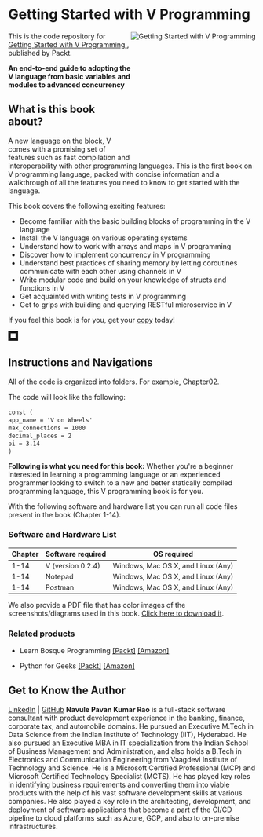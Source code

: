 # Getting Started with V Programming 

<a href="https://www.packtpub.com/product/getting-started-with-v-programming/9781839213434?utm_source=github&utm_medium=repository&utm_campaign=9781839213434"><img src="https://static.packt-cdn.com/products/9781839213434/cover/smaller" alt="Getting Started with V Programming " height="256px" align="right"></a>

This is the code repository for [Getting Started with V Programming ](https://www.packtpub.com/product/getting-started-with-v-programming/9781839213434?utm_source=github&utm_medium=repository&utm_campaign=9781839213434), published by Packt.

**An end-to-end guide to adopting the V language from basic variables and modules to advanced concurrency**

## What is this book about?
A new language on the block, V comes with a promising set of features such as fast compilation and interoperability with other programming languages. This is the first book on V programming language, packed with concise information and a walkthrough of all the features you need to know to get started with the language. 

This book covers the following exciting features:
* Become familiar with the basic building blocks of programming in the V language
* Install the V language on various operating systems
* Understand how to work with arrays and maps in V programming
* Discover how to implement concurrency in V programming
* Understand best practices of sharing memory by letting coroutines communicate with each other using channels in V
* Write modular code and build on your knowledge of structs and functions in V
* Get acquainted with writing tests in V programming
* Get to grips with building and querying RESTful microservice in V

If you feel this book is for you, get your [copy](https://www.amazon.com/dp/1839213434) today!

<a href="https://www.packtpub.com/?utm_source=github&utm_medium=banner&utm_campaign=GitHubBanner"><img src="https://raw.githubusercontent.com/PacktPublishing/GitHub/master/GitHub.png" 
alt="https://www.packtpub.com/" border="5" /></a>

## Instructions and Navigations
All of the code is organized into folders. For example, Chapter02.

The code will look like the following:
```
const (
app_name = 'V on Wheels'
max_connections = 1000
decimal_places = 2
pi = 3.14
)
```

**Following is what you need for this book:**
Whether you're a beginner interested in learning a programming language or an experienced programmer looking to switch to a new and better statically compiled programming language, this V programming book is for you.

With the following software and hardware list you can run all code files present in the book (Chapter 1-14).
### Software and Hardware List
| Chapter | Software required | OS required |
| -------- | ------------------------------------ | ----------------------------------- |
| 1-14 | V (version 0.2.4) | Windows, Mac OS X, and Linux (Any) |
| 1-14 | Notepad | Windows, Mac OS X, and Linux (Any) |
| 1-14 | Postman | Windows, Mac OS X, and Linux (Any) |

We also provide a PDF file that has color images of the screenshots/diagrams used in this book. [Click here to download it](https://static.packt-cdn.com/downloads/9781839213434_ColorImages.pdf).

### Related products
* Learn Bosque Programming  [[Packt]](https://www.packtpub.com/product/learn-bosque-programming/9781839211973?utm_source=github&utm_medium=repository&utm_campaign=9781839211973) [[Amazon]](https://www.amazon.com/dp/1839211970)

* Python for Geeks  [[Packt]](https://www.packtpub.com/product/python-for-geeks/9781801070119?utm_source=github&utm_medium=repository&utm_campaign=9781801070119) [[Amazon]](https://www.amazon.com/dp/1801070113)

## Get to Know the Author
[LinkedIn](https://www.linkedin.com/in/navule/) | [GitHub](https://www.github.com/windson)
**Navule Pavan Kumar Rao** 
is a full-stack software consultant with product development experience in the banking, finance, corporate tax, and automobile domains. He pursued an Executive M.Tech in Data Science from the Indian Institute of Technology (IIT), Hyderabad. He also pursued an Executive MBA in IT specialization from the Indian School of Business Management and Administration, and also holds a B.Tech in Electronics and Communication Engineering from Vaagdevi Institute of Technology and Science. He is a Microsoft Certified Professional (MCP) and Microsoft Certified Technology Specialist (MCTS). He has played key roles in identifying business requirements and converting them into viable products with the help of his vast software development skills at various companies. He also played a key role in the architecting, development, and deployment of software applications that become a part of the CI/CD pipeline to cloud platforms such as Azure, GCP, and also to on-premise infrastructures.
